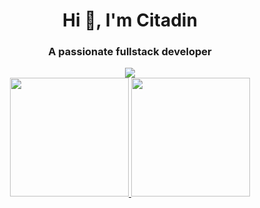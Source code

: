 <h1 align="center">Hi 👋, I'm Citadin</h1>
<h3 align="center">A passionate fullstack developer</h3>

<div align="center">
  <img src="https://media.giphy.com/media/bqm6WOjuLu480/giphy.gif">
</div>

<div align="center">
  <a href="https://github.com/rodrigocitadin">
  <img height="190em" src="https://github-readme-stats.vercel.app/api?username=rodrigocitadin&show_icons=true&theme=dark&include_all_commits=true&count_private=true&hide_border=true"/>
  <img height="190em" src="https://github-readme-stats.vercel.app/api/top-langs/?username=rodrigocitadin&layout=compact&langs_count=6&theme=dark&hide_border=true"/>
</div>
